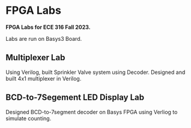 # FPGA Labs

**FPGA Labs for ECE 316 Fall 2023.** <br>

Labs are run on Basys3 Board.

## Multiplexer Lab

Using Verilog, built Sprinkler Valve system using Decoder.
Designed and built 4x1 multiplexer in Verilog.

## BCD-to-7Segement LED Display Lab

Designed BCD-to-7segment decoder on Basys FPGA using Verliog to simulate counting.
